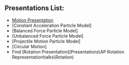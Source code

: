 ## Presentations List:

  - [Motion Presentation](Presentations\APCVPM\talks\APCVPM.html)
  - [Constant Acceleration Particle Model]
  - [Balanced Force Particle Model]
  - [Unbalanced Force Particle Model]
  - [Projectile Motion Particle Model]
  - [Circular Motion]
  - Find [Rotation Presentation](Presentations\AP Rotation Representation\talks\Rotation)
